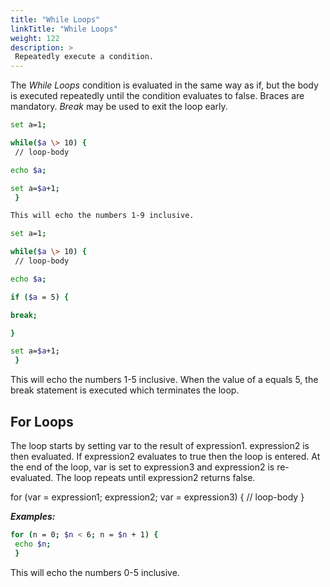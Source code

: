 ```yaml
---
title: "While Loops"
linkTitle: "While Loops"
weight: 122
description: >
 Repeatedly execute a condition.
---
```



The _While Loops_ condition is evaluated in the same way as if, but the body is executed repeatedly until the condition evaluates to false. Braces are mandatory. _Break_ may be used to exit the loop early.

```bash
set a=1;

while($a \> 10) {
 // loop-body

echo $a;

set a=$a+1;
 }

This will echo the numbers 1-9 inclusive.

set a=1;

while($a \> 10) {
 // loop-body

echo $a;

if ($a = 5) {

break;

}

set a=$a+1;
 }
```

This will echo the numbers 1-5 inclusive. When the value of a equals 5, the break statement is executed which terminates the loop.

## For Loops

The loop starts by setting var to the result of expression1. expression2 is then evaluated. If expression2 evaluates to true then the loop is entered. At the end of the loop, var is set to expression3 and expression2 is re-evaluated. The loop repeats until expression2 returns false.

for (var = expression1; expression2; var = expression3) {
 // loop-body
 }

***Examples:***

```bash
for (n = 0; $n < 6; n = $n + 1) {
 echo $n;
 }
```

This will echo the numbers 0-5 inclusive.
